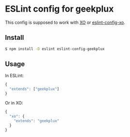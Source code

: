 # ESLint config for geekplux

This config is supposed to work with [XO](https://github.com/sindresorhus/xo) or [eslint-config-xo](https://github.com/sindresorhus/eslint-config-xo).


## Install

```bash
$ npm install -D eslint eslint-config-geekplux
```

## Usage

In ESLint:

```js
{
  "extends": ["geekplux"]
}
```

Or in XO:

```js
{
  "xo": {
    "extends": "geekplux"
  }
}
```
